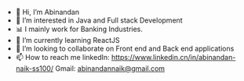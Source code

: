 - 👋 Hi, I’m Abinandan
- 👀 I’m interested in Java and Full stack Development
- :bar_chart: I mainly work for Banking Industries.
- 🌱 I’m currently learning ReactJS
- 💞️ I’m looking to collaborate on Front end and Back end applications
- 📫 How to reach me linkedIn: https://www.linkedin.cn/in/abinandan-naik-ss100/
Gmail: abinandannaik@gmail.com

<!---
Abinandan02/Abinandan02 is a ✨ special ✨ repository because its `README.md` (this file) appears on your GitHub profile.
You can click the Preview link to take a look at your changes.
--->
